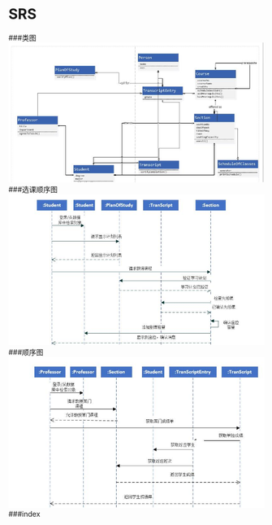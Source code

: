 # SRS
###类图
<img src="https://github.com/WangBuke/SRS1/blob/master/%E5%9B%BE/%E7%B1%BB%E5%9B%BE.jpg">
###选课顺序图
<img src="https://github.com/WangBuke/SRS1/blob/master/%E5%9B%BE/%E9%80%89%E8%AF%BE%E9%A1%BA%E5%BA%8F%E5%9B%BE.jpg">
###顺序图
<img src="https://github.com/WangBuke/SRS1/blob/master/%E5%9B%BE/%E9%A1%BA%E5%BA%8F%E5%9B%BE.jpg">
###index
<img src="">

